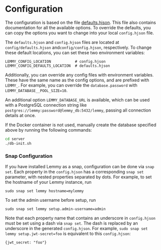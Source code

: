 # Configuration

The configuration is based on the file [defaults.hjson](https://yerbamate.dev/LemmyNet/lemmy/src/branch/main/config/defaults.hjson). This file also contains documentation for all the available options. To override the defaults, you can copy the options you want to change into your local `config.hjson` file.

The `defaults.hjson` and `config.hjson` files are located at `config/defaults.hjson` and`config/config.hjson`, respectively. To change these default locations, you can set these two environment variables:

    LEMMY_CONFIG_LOCATION           # config.hjson
    LEMMY_CONFIG_DEFAULTS_LOCATION  # defaults.hjson

Additionally, you can override any config files with environment variables. These have the same name as the config options, and are prefixed with `LEMMY_`. For example, you can override the `database.password` with `LEMMY_DATABASE__POOL_SIZE=10`.

An additional option `LEMMY_DATABASE_URL` is available, which can be used with a PostgreSQL connection string like `postgres://lemmy:password@lemmy_db:5432/lemmy`, passing all connection details at once.

If the Docker container is not used, manually create the database specified above by running the following commands:

```bash
cd server
./db-init.sh
```

### Snap Configuration

If you have installed Lemmy as a snap, configuration can be done via `snap set`. Each property in the `config.hjson` has a corresponding `snap set` parameter, with nested properties separated by dots. For example, to set the hostname of your Lemmy instance, run

    sudo snap set lemmy hostname=mylemmy

To set the admin username before setup, run

    sudo snap set lemmy setup.admin-username=admin

Note that each property name that contains an underscore in `config.hjson` must be set using a dash via `snap set`. The dash is replaced by an underscore in the generated `config.hjson`. For example, `sudo snap set lemmy setup.jwt-secret=foo` is equivalent to this `config.hjson`:

    {jwt_secret: "foo"}
